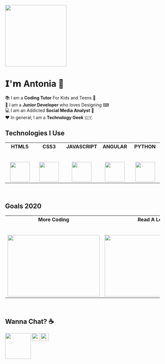 <p>
  <img src="https://media.giphy.com/media/BEzNEGpSITg52/giphy.gif" width="200px"></p>

  # 𝗜'𝗺 Antonia 🎀

📚  I am a **Coding Tutor** For Kids and Teens 🚀 <br>
🚀  I am a **Junior Developer** who loves Designing ⌨ <br>
💻  I am an Addicted **Social Media Analyst** 📝  <br>
❤   In general; I am a **Technology Geek**  🇨🇾

## Technologies I Use

<table>
  <tbody>
    <tr valign="top">
      <td width="20%" align="center">
        <span><strong>HTML5</strong></span><br><br><br>
        <img height="64px" src="https://cdn.svgporn.com/logos/html-5.svg">
      </td>
      <td width="20%" align="center">
        <span><strong>CSS3</strong></span><br><br><br>
        <img height="64px" src="https://cdn.svgporn.com/logos/css-3.svg">
      </td>
      <td width="20%" align="center">
        <span><strong>JAVASCRIPT</strong></span><br><br><br>
        <img height="64px" src="https://cdn.svgporn.com/logos/javascript.svg">
      </td>
      <td width="20%" align="center">
        <span><strong>ANGULAR</strong></span><br><br><br>
        <img height="64px" src="https://cdn.svgporn.com/logos/angular-icon.svg">
      </td>
      <td width="20%" align="center">
        <span><strong>PYTHON</strong></span><br><br><br>
        <img height="64px" src="https://cdn.svgporn.com/logos/python.svg">
      </td>
      </tbody>
</table>
<br>

## Goals 2020

<table>
  <tbody>
    <tr valign="top">
      <td width="20%" align="center">
        <span><strong>More Coding</strong></span><br><br><br>
        <img height="200px" src="https://media.giphy.com/media/fAnzw6YK33jMwzp5wp/giphy.gif" width="300px">
      </td>
      <td width="20%" align="center">
        <span><strong>Read A Lot</strong></span><br><br><br>
        <img height="200px" src="https://media.giphy.com/media/l6SQZJCWcXQd7mzoiF/giphy.gif" width="300px">
      </td>
      <td width="20%" align="center">
        <span><strong>Meet New People</strong></span><br><br><br>
        <img height="200px" src="https://media.giphy.com/media/3o7abBphHJngINCHio/giphy.gif" width="300px">
      </td>
      </tbody>
</table>

<br>

## Wanna Chat? ☕

  <a href="https://www.linkedin.com/in/antonia-symeonidou-88a719151/">
    <img align="left" width="84px" src="https://cdn.svgporn.com/logos/linkedin.svg" />
  </a>
  <a href="https://twitter.com/NanouuSymeon">
    <img align="left" width="26px" src="https://cdn.svgporn.com/logos/twitter.svg" />
  </a>
  <a href="mailto:nakibarbie1017@gmail.com">
    <img align="left" width="26px" src="https://cdn.svgporn.com/logos/google-gmail.svg" />
  </a>



